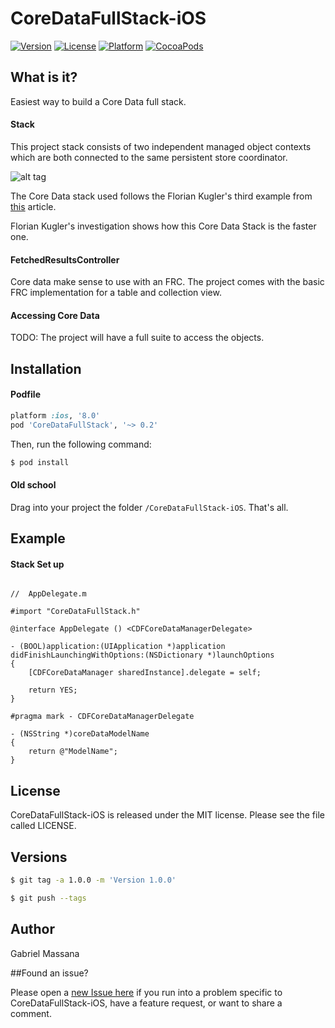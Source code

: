 # CoreDataFullStack-iOS

[![Version](https://img.shields.io/cocoapods/v/CoreDataFullStack.svg?style=flat-square)](http://cocoapods.org/pods/CoreDataFullStack)
[![License](https://img.shields.io/cocoapods/l/CoreDataFullStack.svg?style=flat-square)](http://cocoapods.org/pods/CoreDataFullStack)
[![Platform](https://img.shields.io/cocoapods/p/CoreDataFullStack.svg?style=flat-square)](http://cocoapods.org/pods/CoreDataFullStack)
[![CocoaPods](https://img.shields.io/cocoapods/metrics/doc-percent/CoreDataFullStack.svg?style=flat-square)](http://cocoapods.org/pods/CoreDataFullStack)

##   What is it?

Easiest way to build a Core Data full stack.

#### Stack

This project stack consists of two independent managed object contexts which are both connected to the same persistent store coordinator.  

![alt tag](http://floriankugler.com/images/cd-stack-3-d53fc6f6.png)

The Core Data stack used follows the Florian Kugler's third example from [this](http://floriankugler.com/2013/04/29/concurrent-core-data-stack-performance-shootout/) article.

Florian Kugler's investigation shows how this Core Data Stack is the faster one.


#### FetchedResultsController

Core data make sense to use with an FRC. The project comes with the basic FRC implementation for a table and collection view.

#### Accessing Core Data

TODO: The project will have a full suite to access the objects.

## Installation

#### Podfile

```ruby
platform :ios, '8.0'
pod 'CoreDataFullStack', '~> 0.2'
```

Then, run the following command:

```bash
$ pod install
```

#### Old school

Drag into your project the folder `/CoreDataFullStack-iOS`. That's all.

## Example

#### Stack Set up

```objc

//  AppDelegate.m

#import "CoreDataFullStack.h"

@interface AppDelegate () <CDFCoreDataManagerDelegate>

- (BOOL)application:(UIApplication *)application didFinishLaunchingWithOptions:(NSDictionary *)launchOptions
{
    [CDFCoreDataManager sharedInstance].delegate = self;
    
    return YES;
}

#pragma mark - CDFCoreDataManagerDelegate

- (NSString *)coreDataModelName
{
    return @"ModelName";
}

```

## License

CoreDataFullStack-iOS is released under the MIT license. Please see the file called LICENSE.

## Versions

```bash
$ git tag -a 1.0.0 -m 'Version 1.0.0'

$ git push --tags
```

## Author

Gabriel Massana

##Found an issue?

Please open a [new Issue here](https://github.com/GabrielMassana/CoreDataFullStack-iOS/issues/new) if you run into a problem specific to CoreDataFullStack-iOS, have a feature request, or want to share a comment.


